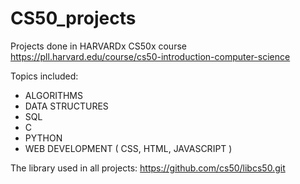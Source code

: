 # CS50_projects
Projects done in HARVARDx CS50x course https://pll.harvard.edu/course/cs50-introduction-computer-science

Topics included:
- ALGORITHMS
- DATA STRUCTURES 
- SQL 
- C 
- PYTHON 
- WEB DEVELOPMENT ( CSS, HTML, JAVASCRIPT )

The library used in all projects: https://github.com/cs50/libcs50.git
